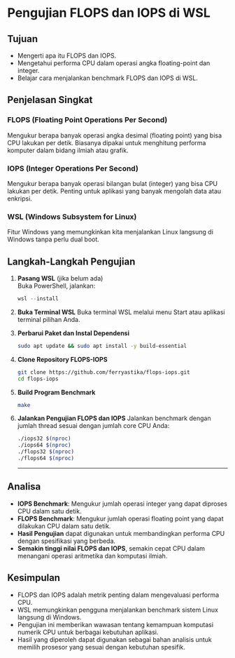 # Pengujian FLOPS dan IOPS di WSL

## Tujuan
- Mengerti apa itu FLOPS dan IOPS.
- Mengetahui performa CPU dalam operasi angka floating-point dan integer.
- Belajar cara menjalankan benchmark FLOPS dan IOPS di WSL.

## Penjelasan Singkat

### FLOPS (Floating Point Operations Per Second)
Mengukur berapa banyak operasi angka desimal (floating point) yang bisa CPU lakukan per detik. Biasanya dipakai untuk menghitung performa komputer dalam bidang ilmiah atau grafik.

### IOPS (Integer Operations Per Second)
Mengukur berapa banyak operasi bilangan bulat (integer) yang bisa CPU lakukan per detik. Penting untuk aplikasi yang banyak mengolah data atau enkripsi.

### WSL (Windows Subsystem for Linux)
Fitur Windows yang memungkinkan kita menjalankan Linux langsung di Windows tanpa perlu dual boot.

## Langkah-Langkah Pengujian

1. **Pasang WSL** (jika belum ada)  
   Buka PowerShell, jalankan:  
   ```powershell
   wsl --install
   
2. **Buka Terminal WSL**
   Buka terminal WSL melalui menu Start atau aplikasi terminal pilihan Anda.

3. **Perbarui Paket dan Instal Dependensi**
   ```bash
   sudo apt update && sudo apt install -y build-essential
   ```
   
4. **Clone Repository FLOPS-IOPS**
   ```bash
   git clone https://github.com/ferryastika/flops-iops.git
   cd flops-iops
   ```
   
5. **Build Program Benchmark**
   ```bash
   make
   ```
   
6. **Jalankan Pengujian FLOPS dan IOPS**
   Jalankan benchmark dengan jumlah thread sesuai dengan jumlah core CPU       Anda:
   ```bash
   ./iops32 $(nproc)
   ./iops64 $(nproc)
   ./flops32 $(nproc)
   ./flops64 $(nproc)
   ```

   ---

## Analisa
- **IOPS Benchmark**: Mengukur jumlah operasi integer yang dapat diproses CPU dalam satu detik.
- **FLOPS Benchmark**: Mengukur jumlah operasi floating point yang dapat dilakukan CPU dalam satu detik.
- **Hasil Pengujian** dapat digunakan untuk membandingkan performa CPU dengan spesifikasi yang berbeda.
- **Semakin tinggi nilai FLOPS dan IOPS**, semakin cepat CPU dalam menangani operasi aritmetika dan komputasi ilmiah.

## Kesimpulan
- FLOPS dan IOPS adalah metrik penting dalam mengevaluasi performa CPU.
- WSL memungkinkan pengguna menjalankan benchmark sistem Linux langsung di Windows.
- Pengujian ini memberikan wawasan tentang kemampuan komputasi numerik CPU untuk berbagai kebutuhan aplikasi.
- Hasil yang diperoleh dapat digunakan sebagai bahan analisis untuk memilih prosesor yang sesuai dengan kebutuhan spesifik.
